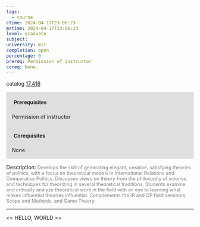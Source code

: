 ```yaml
---
tags:
  - course
ctime: 2024-04-17T23:06:23
mstime: 2024-04-17T23:06:23
level: graduate
subject: 
university: mit
completion: open
percentage: 0
prereq: Permission of instructor
coreq: None.
---
```


catalog [17.416](http://student.mit.edu/catalog/m17b.html#17.416)

<span style="display: block; padding: 15px; background-color: rgb(100, 100, 100, 0.2);"><font id="m_prereq1583_0" style="display: block; font-family: Arial, sans-serif; font-weight: bold; padding: 5px">Prerequisites</font><br><span id="prereq1583_0">Permission of instructor</span></span>
<span style="display: block; padding: 15px; background-color: rgb(100, 100, 100, 0.2);"><font id="m_coreq1583_0" style="display: block; font-family: Arial, sans-serif; font-weight: bold; padding: 5px">Corequisites</font><br><span id="coreq1583_0">None.</span></span>

<font style="">Description:</font>
<font style="color: grey; font-size: 0.8rem;">Develops the skill of generating elegant, creative, satisfying theories of politics, with a focus on theoretical models in International Relations and Comparative Politics. Discusses views on theory from the philosophy of science and techniques for theorizing in several theoretical traditions. Students examine and critically analyze theoretical work in the field with an eye to learning what makes influential theories influential. Complements the IR and CP field seminars, Scope and Methods, and Game Theory.</font>



---

<< HELLO, WORLD >>
